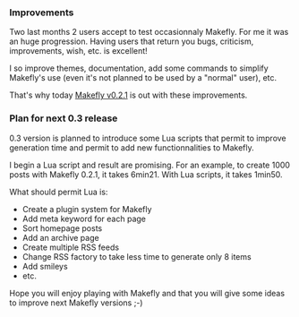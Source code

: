 ### Improvements

Two last months 2 users accept to test occasionnaly Makefly. For me it was an huge progression. Having users that return you bugs, criticism, improvements, wish, etc. is excellent!

I so improve themes, documentation, add some commands to simplify Makefly's use (even it's not planned to be used by a "normal" user), etc.

That's why today [Makefly v0.2.1](${BLOG_URL}/makefly_0.2.1.zip) is out with these improvements.

### Plan for next 0.3 release

0.3 version is planned to introduce some Lua scripts that permit to improve generation time and permit to add new functionnalities to Makefly.

I begin a Lua script and result are promising. For an example, to create 1000 posts with Makefly 0.2.1, it takes 6min21. With Lua scripts, it takes 1min50.

What should permit Lua is:

  * Create a plugin system for Makefly
  * Add meta keyword for each page
  * Sort homepage posts
  * Add an archive page
  * Create multiple RSS feeds
  * Change RSS factory to take less time to generate only 8 items
  * Add smileys
  * etc.

Hope you will enjoy playing with Makefly and that you will give some ideas to improve next Makefly versions ;-)
